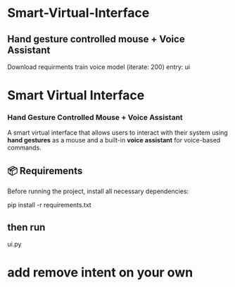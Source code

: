 # Smart-Virtual-Interface
## Hand gesture controlled mouse + Voice Assistant
Download requirments
train voice model (iterate: 200)
entry: ui
# Smart Virtual Interface  
### Hand Gesture Controlled Mouse + Voice Assistant

A smart virtual interface that allows users to interact with their system using **hand gestures** as a mouse and a built-in **voice assistant** for voice-based commands.



## 📦 Requirements

Before running the project, install all necessary dependencies:


pip install -r requirements.txt

## then run

ui.py

# add remove intent on your own
